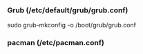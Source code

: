 ### Grub (/etc/default/grub/grub.conf)

sudo grub-mkconfig -o /boot/grub/grub.conf

### pacman (/etc/pacman.conf)